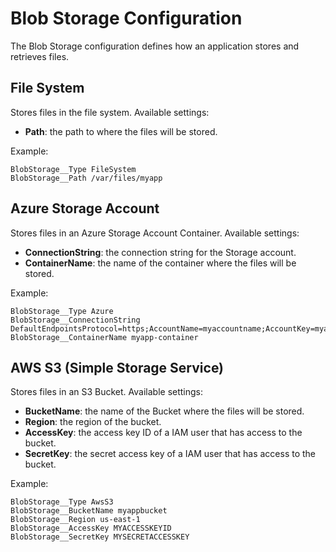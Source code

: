 ﻿# Blob Storage Configuration

The Blob Storage configuration defines how an application stores and retrieves files.

## File System

Stores files in the file system. Available settings:

* **Path**: the path to where the files will be stored.

Example:

```
BlobStorage__Type FileSystem
BlobStorage__Path /var/files/myapp
```

## Azure Storage Account

Stores files in an Azure Storage Account Container. Available settings:

* **ConnectionString**: the connection string for the Storage account.
* **ContainerName**: the name of the container where the files will be stored.

Example:

```
BlobStorage__Type Azure
BlobStorage__ConnectionString DefaultEndpointsProtocol=https;AccountName=myaccountname;AccountKey=myaccountkey;EndpointSuffix=core.windows.net
BlobStorage__ContainerName myapp-container
```

## AWS S3 (Simple Storage Service)

Stores files in an S3 Bucket. Available settings:

* **BucketName**: the name of the Bucket where the files will be stored.
* **Region**: the region of the bucket.
* **AccessKey**: the access key ID of a IAM user that has access to the bucket. 
* **SecretKey**: the secret access key of a IAM user that has access to the bucket. 

Example:

```
BlobStorage__Type AwsS3
BlobStorage__BucketName myappbucket
BlobStorage__Region us-east-1
BlobStorage__AccessKey MYACCESSKEYID
BlobStorage__SecretKey MYSECRETACCESSKEY
```